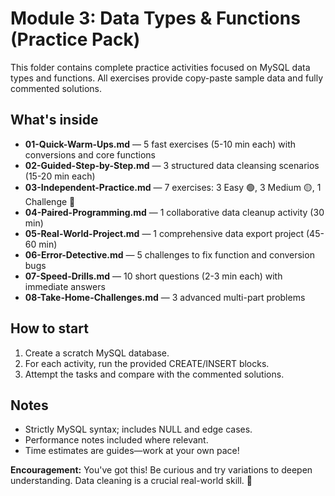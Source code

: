 # Module 3: Data Types & Functions (Practice Pack)

This folder contains complete practice activities focused on MySQL data types and functions. All exercises provide copy-paste sample data and fully commented solutions.

## What's inside
- **01-Quick-Warm-Ups.md** — 5 fast exercises (5-10 min each) with conversions and core functions
- **02-Guided-Step-by-Step.md** — 3 structured data cleansing scenarios (15-20 min each)
- **03-Independent-Practice.md** — 7 exercises: 3 Easy 🟢, 3 Medium 🟡, 1 Challenge 🔴
- **04-Paired-Programming.md** — 1 collaborative data cleanup activity (30 min)
- **05-Real-World-Project.md** — 1 comprehensive data export project (45-60 min)
- **06-Error-Detective.md** — 5 challenges to fix function and conversion bugs
- **07-Speed-Drills.md** — 10 short questions (2-3 min each) with immediate answers
- **08-Take-Home-Challenges.md** — 3 advanced multi-part problems

## How to start
1) Create a scratch MySQL database.
2) For each activity, run the provided CREATE/INSERT blocks.
3) Attempt the tasks and compare with the commented solutions.

## Notes
- Strictly MySQL syntax; includes NULL and edge cases.
- Performance notes included where relevant.
- Time estimates are guides—work at your own pace!

**Encouragement:** You've got this! Be curious and try variations to deepen understanding. Data cleaning is a crucial real-world skill. 🚀
